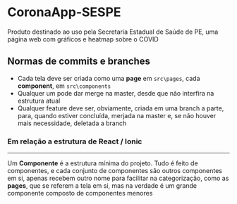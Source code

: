 # CoronaApp-SESPE
Produto destinado ao uso pela Secretaria Estadual de Saúde de PE, uma página web com gráficos e heatmap sobre o COVID

## Normas de commits e branches
* Cada tela deve ser criada como uma __page__ em `src\pages`, cada __component__, em `src\components`
* Qualquer um pode dar merge na master, desde que não interfira na estrutura atual
* Qualquer feature deve ser, obviamente, criada em uma branch a parte, para, quando estiver concluída, merjada na master e, se não houver mais necessidade, deletada a branch



### Em relação a estrutura de React / Ionic
---
Um __Componente__ é a estrutura mínima do projeto. Tudo é feito de componentes, e cada conjunto de componentes são outros componentes em si, apenas recebem outro nome para facilitar na categorização, como as __pages__, que se referem a tela em si, mas na verdade é um grande componente composto de componentes menores
